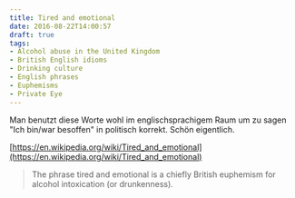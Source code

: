 ```yaml
---
title: Tired and emotional
date: 2016-08-22T14:00:57
draft: true
tags:
- Alcohol abuse in the United Kingdom
- British English idioms
- Drinking culture
- English phrases
- Euphemisms
- Private Eye
---
```


Man benutzt diese Worte wohl im englischsprachigem Raum um zu sagen "Ich
bin/war besoffen" in politisch korrekt. Schön eigentlich.

[https://en.wikipedia.org/wiki/Tired_and_emotional](https://en.wikipedia.org/wiki/Tired_and_emotional)

> The phrase tired and emotional is a chiefly British euphemism for alcohol
> intoxication (or drunkenness).

